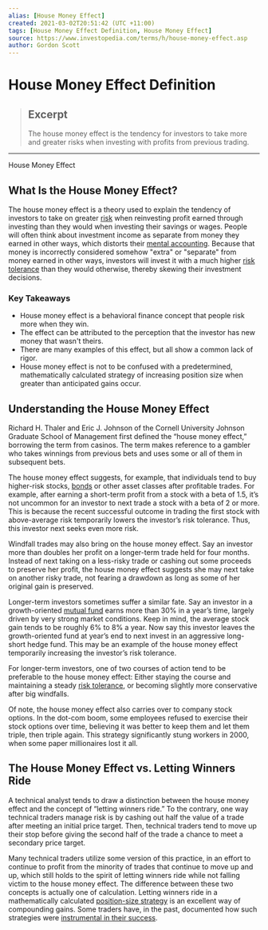 ```yaml
---
alias: [House Money Effect]
created: 2021-03-02T20:51:42 (UTC +11:00)
tags: [House Money Effect Definition, House Money Effect]
source: https://www.investopedia.com/terms/h/house-money-effect.asp
author: Gordon Scott
---
```


# House Money Effect Definition

> ## Excerpt
> The house money effect is the tendency for investors to take more and greater risks when investing with profits from previous trading.

---

House Money Effect
## What Is the House Money Effect?

The house money effect is a theory used to explain the tendency of investors to take on greater [risk](https://www.investopedia.com/terms/r/risk.asp) when reinvesting profit earned through investing than they would when investing their savings or wages. People will often think about investment income as separate from money they earned in other ways, which distorts their [mental accounting](https://www.investopedia.com/terms/m/mentalaccounting.asp). Because that money is incorrectly considered somehow "extra" or "separate" from money earned in other ways, investors will invest it with a much higher [risk tolerance](https://www.investopedia.com/terms/r/risktolerance.asp) than they would otherwise, thereby skewing their investment decisions.

### Key Takeaways

-   House money effect is a behavioral finance concept that people risk more when they win.
-   The effect can be attributed to the perception that the investor has new money that wasn't theirs.
-   There are many examples of this effect, but all show a common lack of rigor.
-   House money effect is not to be confused with a predetermined, mathematically calculated strategy of increasing position size when greater than anticipated gains occur.

## Understanding the House Money Effect

Richard H. Thaler and Eric J. Johnson of the Cornell University Johnson Graduate School of Management first defined the “house money effect,” borrowing the term from casinos. The term makes reference to a gambler who takes winnings from previous bets and uses some or all of them in subsequent bets.

The house money effect suggests, for example, that individuals tend to buy higher-risk stocks, [bonds](https://www.investopedia.com/terms/b/bond.asp) or other asset classes after profitable trades. For example, after earning a short-term profit from a stock with a beta of 1.5, it’s not uncommon for an investor to next trade a stock with a beta of 2 or more. This is because the recent successful outcome in trading the first stock with above-average risk temporarily lowers the investor’s risk tolerance. Thus, this investor next seeks even more risk.

Windfall trades may also bring on the house money effect. Say an investor more than doubles her profit on a longer-term trade held for four months. Instead of next taking on a less-risky trade or cashing out some proceeds to preserve her profit, the house money effect suggests she may next take on another risky trade, not fearing a drawdown as long as some of her original gain is preserved.

Longer-term investors sometimes suffer a similar fate. Say an investor in a growth-oriented [mutual fund](https://www.investopedia.com/terms/m/mutualfund.asp) earns more than 30% in a year’s time, largely driven by very strong market conditions. Keep in mind, the average stock gain tends to be roughly 6% to 8% a year. Now say this investor leaves the growth-oriented fund at year’s end to next invest in an aggressive long-short hedge fund. This may be an example of the house money effect temporarily increasing the investor’s risk tolerance.

For longer-term investors, one of two courses of action tend to be preferable to the house money effect: Either staying the course and maintaining a steady [risk tolerance](https://www.investopedia.com/terms/r/risktolerance.asp), or becoming slightly more conservative after big windfalls.

Of note, the house money effect also carries over to company stock options. In the dot-com boom, some employees refused to exercise their stock options over time, believing it was better to keep them and let them triple, then triple again. This strategy significantly stung workers in 2000, when some paper millionaires lost it all.

## The House Money Effect vs. Letting Winners Ride

A technical analyst tends to draw a distinction between the house money effect and the concept of “letting winners ride.” To the contrary, one way technical traders manage risk is by cashing out half the value of a trade after meeting an initial price target. Then, technical traders tend to move up their stop before giving the second half of the trade a chance to meet a secondary price target.

Many technical traders utilize some version of this practice, in an effort to continue to profit from the minority of trades that continue to move up and up, which still holds to the spirit of letting winners ride while not falling victim to the house money effect. The difference between these two concepts is actually one of calculation. Letting winners ride in a mathematically calculated [position-size strategy](https://www.investopedia.com/articles/trading/09/determine-position-size.asp) is an excellent way of compounding gains. Some traders have, in the past, documented how such strategies were [instrumental in their success](https://www.investopedia.com/articles/trading/08/turtle-trading.asp).
